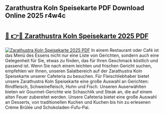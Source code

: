 ## Zarathustra Koln Speisekarte PDF Download Online 2025 r4w4c

# <h2><a href="http://gc5tj4x.nevu.top/?p=Zarathustra+Koln+Speisekarte">🔗 👉🔴 Zarathustra Koln Speisekarte 2025 PDF</a></h2>

[![Zarathustra Koln Speisekarte 2025 PDF](https://i.imgur.com/dBaPXMq.png)](http://gc5tj4x.nevu.top/?p=Zarathustra+Koln+Speisekarte)
In einem Restaurant oder Café ist das Menü des Essens nicht nur eine Liste von Gerichten, sondern auch eine Gelegenheit für Sie, etwas zu finden, das für Ihren Geschmack köstlich und passend ist. Wenn Sie nach einem leichten und frischen Gericht suchen, empfehlen wir Ihnen, unseren Salatbereich auf der Zarathustra Koln Speisekarte unserer Cafeteria zu besuchen. Für Fleischliebhaber bietet unsere Zarathustra Koln Speisekarte eine große Auswahl an Gerichten: Rindfleisch, Schweinefleisch, Huhn und Fisch. Unseren Auserwählten bieten wir Gourmet-Gerichte wie Schaschlik und Steak an, die auf einem alten Feuer zubereitet werden. Unsere Cafeteria bietet eine große Auswahl an Desserts, von traditionellen Kuchen und Kuchen bis hin zu erlesenen Crème Brûlée und Schokoladen-Fufu-Pai.
